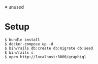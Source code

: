 ※ unused

# Setup
```
$ bundle install
$ docker-compose up -d
$ bin/rails db:create db:migrate db:seed
$ bin/rails s
$ open http://localhost:3000/graphiql
```
